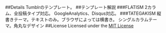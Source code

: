##Details
Tumblrのテンプレート。
##テンプレート解説
###FLATISM
2カラム、全投稿タイプ対応。
GoogleAnalytics、Disqus対応。
###TATEGAKISM
縦書きテーマ。テキストのみ。ブラウザによっては横書き。
シングルカラムテーマ。角丸なデザイン
##License
Licensed under the [MIT License](http://opensource.org/licenses/mit-license.php)
